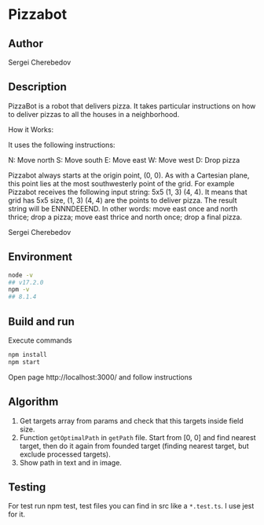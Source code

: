 # Pizzabot

## Author

Sergei Cherebedov

## Description

PizzaBot is a robot that delivers pizza. It takes particular instructions on how to deliver pizzas to all the houses in a neighborhood.

How it Works:

It uses the following instructions:

N: Move north
S: Move south
E: Move east
W: Move west
D: Drop pizza

Pizzabot always starts at the origin point, (0, 0).
As with a Cartesian plane, this point lies at the most southwesterly point of the grid.
For example Pizzabot receives the following input string: 5x5 (1, 3) (4, 4).
It means that grid has 5x5 size, (1, 3) (4, 4) are the points to deliver pizza.
The result string will be ENNNDEEEND.
In other words: move east once and north thrice; drop a pizza; move east thrice and north once; drop a final pizza.

Sergei Cherebedov

## Environment

```sh
node -v
## v17.2.0
npm -v
## 8.1.4
```

## Build and run

Execute commands
```sh
npm install
npm start
```

Open page http://localhost:3000/ and follow instructions

## Algorithm

1. Get targets array from params and check that this targets inside field size.
2. Function `getOptimalPath` in `getPath` file. Start from [0, 0] and find nearest target, then do it again from founded target (finding nearest target, but exclude processed targets). 
3. Show path in text and in image.

## Testing

For test run npm test, test files you can find in src like a `*.test.ts`. I use jest for it.
